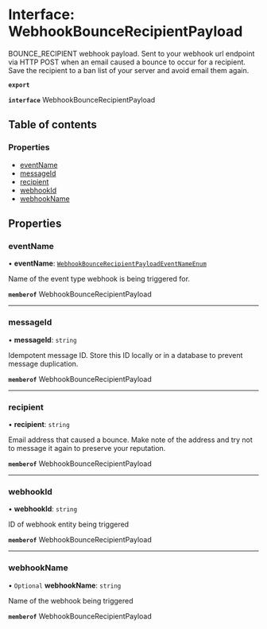# Interface: WebhookBounceRecipientPayload

BOUNCE_RECIPIENT webhook payload. Sent to your webhook url endpoint via HTTP POST when an email caused a bounce to occur for a recipient. Save the recipient to a ban list of your server and avoid email them again.

**`export`**

**`interface`** WebhookBounceRecipientPayload

## Table of contents

### Properties

- [eventName](WebhookBounceRecipientPayload.md#eventname)
- [messageId](WebhookBounceRecipientPayload.md#messageid)
- [recipient](WebhookBounceRecipientPayload.md#recipient)
- [webhookId](WebhookBounceRecipientPayload.md#webhookid)
- [webhookName](WebhookBounceRecipientPayload.md#webhookname)

## Properties

### eventName

• **eventName**: [`WebhookBounceRecipientPayloadEventNameEnum`](../enums/WebhookBounceRecipientPayloadEventNameEnum.md)

Name of the event type webhook is being triggered for.

**`memberof`** WebhookBounceRecipientPayload

___

### messageId

• **messageId**: `string`

Idempotent message ID. Store this ID locally or in a database to prevent message duplication.

**`memberof`** WebhookBounceRecipientPayload

___

### recipient

• **recipient**: `string`

Email address that caused a bounce. Make note of the address and try not to message it again to preserve your reputation.

**`memberof`** WebhookBounceRecipientPayload

___

### webhookId

• **webhookId**: `string`

ID of webhook entity being triggered

**`memberof`** WebhookBounceRecipientPayload

___

### webhookName

• `Optional` **webhookName**: `string`

Name of the webhook being triggered

**`memberof`** WebhookBounceRecipientPayload
